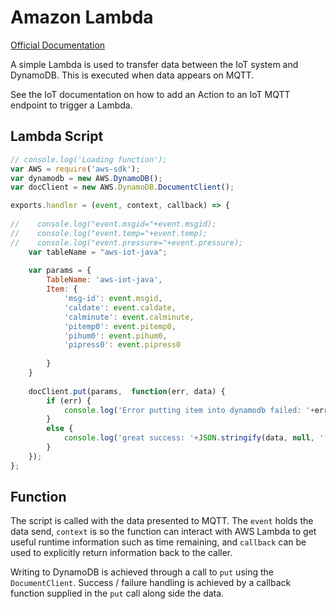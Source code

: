 # Amazon Lambda

[Official Documentation](https://aws.amazon.com/documentation/lambda/)

A simple Lambda is used to transfer data between the IoT system and DynamoDB.  This is executed when data appears on MQTT.

See the IoT documentation on how to add an Action to an IoT MQTT endpoint to trigger a Lambda. 

## Lambda Script

```javascript
// console.log('Loading function');
var AWS = require('aws-sdk');
var dynamodb = new AWS.DynamoDB();
var docClient = new AWS.DynamoDB.DocumentClient();

exports.handler = (event, context, callback) => {
    
//    console.log("event.msgid="+event.msgid);
//    console.log("event.temp="+event.temp);
//    console.log("event.pressure="+event.pressure);
    var tableName = "aws-iot-java";    
    
    var params = {
        TableName: 'aws-iot-java',
        Item: {
            'msg-id': event.msgid,
            'caldate': event.caldate,
            'calminute': event.calminute,
            'pitemp0': event.pitemp0,
            'pihum0': event.pihum0,
            'pipress0': event.pipress0
            
        }
    }
    
    docClient.put(params,  function(err, data) {
        if (err) {
            console.log('Error putting item into dynamodb failed: '+err);
        }
        else {
            console.log('great success: '+JSON.stringify(data, null, '  '));
        }
    });
};
```

## Function

The script is called with the data presented to MQTT.  The `event` holds the data send, `context` is so the 
function can interact with AWS Lambda to get useful runtime information such as time remaining, 
and `callback` can be used to explicitly return information back to the caller.

Writing to DynamoDB is achieved through a call to `put` using the `DocumentClient`.  Success / failure handling is achieved by a 
callback function supplied in the `put` call along side the data.




